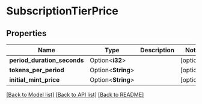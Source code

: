 # SubscriptionTierPrice

## Properties

Name | Type | Description | Notes
------------ | ------------- | ------------- | -------------
**period_duration_seconds** | Option<**i32**> |  | [optional]
**tokens_per_period** | Option<**String**> |  | [optional]
**initial_mint_price** | Option<**String**> |  | [optional]

[[Back to Model list]](../README.md#documentation-for-models) [[Back to API list]](../README.md#documentation-for-api-endpoints) [[Back to README]](../README.md)


